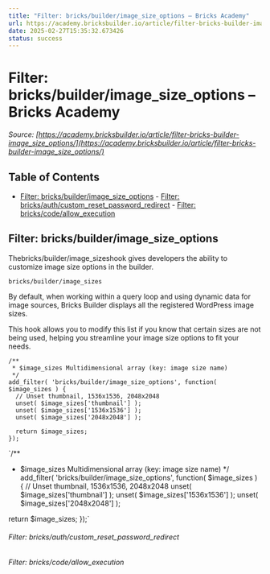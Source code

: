 ```yaml
---
title: "Filter: bricks/builder/image_size_options – Bricks Academy"
url: https://academy.bricksbuilder.io/article/filter-bricks-builder-image_size_options/
date: 2025-02-27T15:35:32.673426
status: success
---
```


# Filter: bricks/builder/image_size_options – Bricks Academy

*Source: [https://academy.bricksbuilder.io/article/filter-bricks-builder-image_size_options/](https://academy.bricksbuilder.io/article/filter-bricks-builder-image_size_options/)*

## Table of Contents

- [Filter: bricks/builder/image_size_options](#filter-bricksbuilderimagesizeoptions)
        - [Filter: bricks/auth/custom_reset_password_redirect](#filter-bricksauthcustomresetpasswordredirect)
        - [Filter: bricks/code/allow_execution](#filter-brickscodeallowexecution)

## Filter: bricks/builder/image_size_options

Thebricks/builder/image_sizeshook gives developers the ability to customize image size options in the builder.

`bricks/builder/image_sizes`

By default, when working within a query loop and using dynamic data for image sources, Bricks Builder displays all the registered WordPress image sizes.

This hook allows you to modify this list if you know that certain sizes are not being used, helping you streamline your image size options to fit your needs.

```
/**
 * $image_sizes Multidimensional array (key: image size name)
 */
add_filter( 'bricks/builder/image_size_options', function( $image_sizes ) {
  // Unset thumbnail, 1536x1536, 2048x2048
  unset( $image_sizes['thumbnail'] );
  unset( $image_sizes['1536x1536'] );
  unset( $image_sizes['2048x2048'] );

  return $image_sizes;
});
```

`/**
 * $image_sizes Multidimensional array (key: image size name)
 */
add_filter( 'bricks/builder/image_size_options', function( $image_sizes ) {
  // Unset thumbnail, 1536x1536, 2048x2048
  unset( $image_sizes['thumbnail'] );
  unset( $image_sizes['1536x1536'] );
  unset( $image_sizes['2048x2048'] );

  return $image_sizes;
});`

###### Filter: bricks/auth/custom_reset_password_redirect

###### Filter: bricks/code/allow_execution

